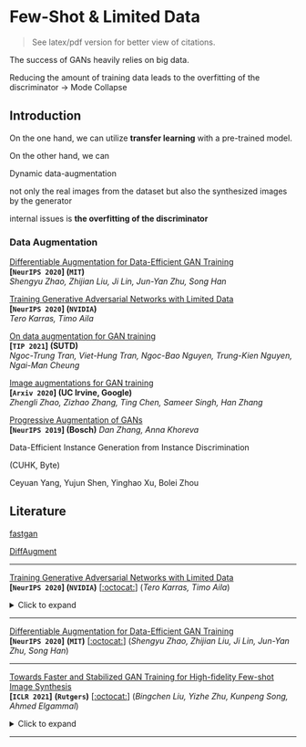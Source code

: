 # Few-Shot & Limited Data

> See latex/pdf version for better view of citations.

The success of GANs heavily relies on big data.

Reducing the amount of training data leads to the overfitting of the discriminator -> Mode Collapse



## Introduction

On the one hand, we can utilize **transfer learning** with a pre-trained model.

On the other hand, we can 

Dynamic data-augmentation

not only the real images from the dataset but also the synthesized images by the generator



internal issues is **the overfitting of the discriminator**





### Data Augmentation 

[Differentiable Augmentation for Data-Efficient GAN Training](https://arxiv.org/pdf/2006.10738.pdf)  
**[`NeurIPS 2020`] (`MIT`)**  
*Shengyu Zhao, Zhijian Liu, Ji Lin, Jun-Yan Zhu, Song Han*

[Training Generative Adversarial Networks with Limited Data](https://arxiv.org/pdf/2006.06676.pdf)  
**[`NeurIPS 2020`] (`NVIDIA`)**  
*Tero Karras, Timo Aila*

[On data augmentation for GAN training](https://arxiv.org/pdf/2006.05338.pdf)  
**[`TIP 2021`] (SUTD)**  
*Ngoc-Trung Tran, Viet-Hung Tran, Ngoc-Bao Nguyen, Trung-Kien Nguyen, Ngai-Man Cheung*

[Image augmentations for GAN training](https://arxiv.org/pdf/2006.02595.pdf)  
**[`Arxiv 2020`] (UC Irvine, Google)**  
*Zhengli Zhao, Zizhao Zhang, Ting Chen, Sameer Singh, Han Zhang*

[Progressive Augmentation of GANs](https://arxiv.org/pdf/1901.10422.pdf)  
**[`NeurIPS 2019`] (Bosch)**
*Dan Zhang, Anna Khoreva*







<span id="InsGen"></span>
Data-Efficient Instance Generation from Instance Discrimination

 (CUHK, Byte)

Ceyuan Yang, Yujun Shen, Yinghao Xu, Bolei Zhou



## Literature

[fastgan](#fastgan)

[DiffAugment](#DiffAugment)

---

[Training Generative Adversarial Networks with Limited Data](https://arxiv.org/pdf/2006.06676.pdf)  
**[`NeurIPS 2020`] (`NVIDIA`)** [[:octocat:](https://github.com/NVlabs/stylegan2-ada)] (*Tero Karras, Timo Aila*)

<details><summary>Click to expand</summary><p>


**Summary**

> Training generative adversarial networks (GAN) using too little data typically leads to discriminator overfitting, causing training to diverge




</p></details>

---

<span id="DiffAugment"></span>
[Differentiable Augmentation for Data-Efficient GAN Training](https://arxiv.org/pdf/2006.10738.pdf)  
**[`NeurIPS 2020`]** **(`MIT`)** [[:octocat:](https://github.com/mit-han-lab/data-efficient-gans)] (*Shengyu Zhao, Zhijian Liu, Ji Lin, Jun-Yan Zhu, Song Han*)



---

<span id="Fastgan"></span>
[Towards Faster and Stabilized GAN Training for High-fidelity Few-shot Image Synthesis](https://arxiv.org/pdf/2101.04775.pdf)  
**[`ICLR 2021`]** **(`Rutgers`)** [[:octocat:](https://github.com/odegeasslbc/FastGAN-pytorch)] (*Bingchen Liu, Yizhe Zhu, Kunpeng Song, Ahmed Elgammal*)

<details><summary>Click to expand</summary><p>


**Summary**

> Use a skip-layer channel-wise excitation module and a self-supervised discriminator trained as a feature-encoder.

</p></details>

---





